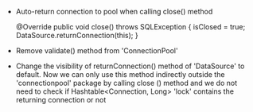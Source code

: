 - Auto-return connection to pool when calling close() method
 
	@Override
	public void close() throws SQLException {
		isClosed = true;
		DataSource.returnConnection(this);
	}

- Remove validate() method from 'ConnectionPool'
- Change the visibility of returnConnection() method of 'DataSource' to default. Now we can only use this method indirectly outside the 'connectionpool' package by calling close () method and we do not need to check if Hashtable<Connection, Long> 'lock' contains the returning connection or not 